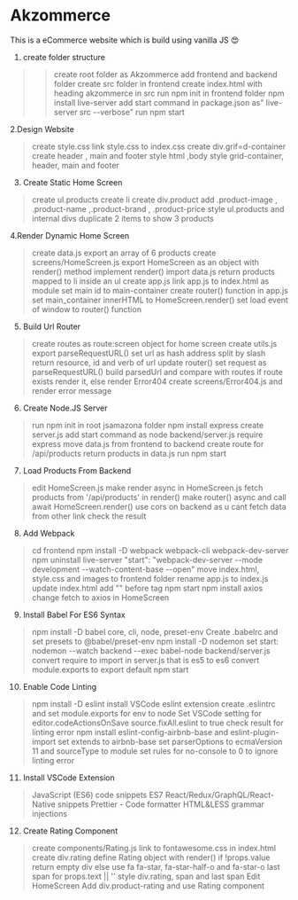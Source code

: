 # Akzommerce
This is a  eCommerce website which is build using vanilla JS 😍


1. create folder structure
  >> create root folder as Akzommerce
  >> add frontend and backend folder
  >> create src folder in frontend
  >> create index.html with heading akzommerce in  src
  >> run npm init in frontend folder
  >> npm install live-server
  >> add start command in package.json as" live-server  src --verbose"
  >> run npm start

2.Design Website 
  > create style.css
  > link style.css to index.css
  > create div.grif=d-container
  > create header , main and footer
  > style html ,body
  > style grid-container, header, main and footer

3. Create Static Home Screen
  > create ul.products
  > create li
  > create div.product
  > add .product-image , .product-name ,.product-brand , .product-price
  > style ul.products and internal divs
  > duplicate 2 items to show 3 products

4.Render Dynamic Home Screen
  > create data.js
  > export an array of 6 products
  > create screens/HomeScreen.js
  > export HomeScreen as an object with render() method
  > implement render()
  > import data.js
  > return products mapped to li inside an ul
  > create app.js
  > link app.js to index.html as module
  > set main id to main-container
  > create router() function in app.js
  > set main_container innerHTML to HomeScreen.render()
  > set load event of window to router() function

5. Build Url Router
  > create routes as route:screen object for home screen
  > create utils.js
  > export parseRequestURL()
  > set url as hash address split by slash
  > return resource, id and verb of url
  > update router()
  > set request as parseRequestURL()
  > build parsedUrl and compare with routes
  > if route exists render it, else render Error404
  > create screens/Error404.js and render error message

6. Create Node.JS Server
  > run npm init in root jsamazona folder
  > npm install express
  > create server.js
  > add start command as node backend/server.js
  > require express
  > move data.js from frontend to backend
  > create route for /api/products
  > return products in data.js
  > run npm start

7. Load Products From Backend
  > edit HomeScreen.js
  > make render async in HomeScreen.js
  > fetch products from '/api/products' in render()
  > make router() async and call await HomeScreen.render()
  > use cors on backend as u cant fetch data from other link
  > check the result

8. Add Webpack
  > cd frontend
  > npm install -D webpack webpack-cli webpack-dev-server
  > npm uninstall live-server
  > "start": "webpack-dev-server --mode development --watch-content-base --open"
  > move index.html, style.css and images to frontend folder
  > rename app.js to index.js
  > update index.html
  > add "<script src="main.js"></script>" before </body> tag
  > npm start
  > npm install axios
  > change fetch to axios in HomeScreen

9. Install Babel For ES6 Syntax
  > npm install -D babel core, cli, node, preset-env
  > Create .babelrc and set presets to @babel/preset-env
  > npm install -D nodemon
  > set start: nodemon --watch backend --exec babel-node backend/server.js
  > convert require to import in server.js that is es5 to es6
  > convert module.exports to export default
  > npm start

10. Enable Code Linting
  > npm install -D eslint
  > install VSCode eslint extension
  > create .eslintrc and set module.exports for env to node
  > Set VSCode setting for editor.codeActionsOnSave source.fixAll.eslint to true
  > check result for linting error
  > npm install eslint-config-airbnb-base and eslint-plugin-import
  > set extends to airbnb-base
  > set parserOptions to ecmaVersion 11 and sourceType to module
  > set rules for no-console to 0 to ignore linting error

11. Install VSCode Extension
  > JavaScript (ES6) code snippets
  > ES7 React/Redux/GraphQL/React-Native snippets
  > Prettier - Code formatter
  > HTML&LESS grammar injections

12. Create Rating Component
  > create components/Rating.js
  > link to fontawesome.css in index.html
  > create div.rating
  > define Rating object with render()
  > if !props.value return empty div
  > else use fa fa-star, fa-star-half-o and fa-star-o
  > last span for props.text || ''
  > style div.rating, span and last span
  > Edit HomeScreen
  > Add div.product-rating and use Rating component
